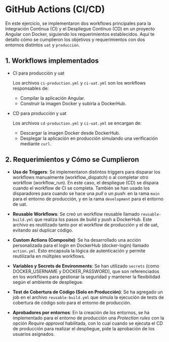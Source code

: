 # GitHub Actions (CI/CD)

En este ejercicio, se implementaron dos workflows principales para la Integración Continua (CI) y el Despliegue Continuo (CD) en un proyecto Angular con Docker, siguiendo los requerimientos establecidos. Aquí te detallo cómo se cumplieron los objetivos y requerimientos con dos entornos distintos ``uat`` y ``producción``.

## 1. Workflows implementados

- CI para producción y uat

    Los archivos ``ci-production.yml`` y ``ci-uat.yml`` son los workflows responsables de:

    - Compilar la aplicación Angular.
    - Construir la imagen Docker y subirla a DockerHub.

- CD para producción y uat

    Los archivos ``cd-production.yml`` y ``ci-uat.yml`` se encargan de:

    - Descargar la imagen Docker desde DockerHub.
    - Desplegar la aplicación en producción simulando una verificación mediante ``curl``.

## 2. Requerimientos y Cómo se Cumplieron

- **Uso de Triggers**:
Se implementaron distintos triggers para disparar los workflows manualmente (workflow_dispatch) o al completar otro workflow (workflow_run). En este caso, el despliegue (CD) se dispara cuando el workflow de CI se completa. También se han usado los disparadores para cuando se hace una _pull_ o un _push_: en la rama ``main`` para el entorno de producción, y en la rama ``development`` para el entorno de uat.

- **Reusable Workflows**:
Se creó un workflow reusable llamado ``reusable-build.yml`` que realiza los pasos de build y push a DockerHub. Este archivo es reutilizado tanto por el workflow de producción y el de uat, evitando así duplicar código.

- **Custom Actions (Composite)**:
Se ha desarrollado una acción personalizada para el login en DockerHub (docker-login) llamado ``action.yml``. Esto encapsula la lógica de autenticación y permite reutilizarla en múltiples workflows.

- **Variables y Secrets de Environments**:
Se han utilizado ``secrets`` (como DOCKER_USERNAME y DOCKER_PASSWORD), que son referenciados en los workflows para gestionar la seguridad y mantener la flexibilidad según el ambiente de despliegue.

- **Test de Cobertura de Código (Solo en Producción)**:
Se ha agregado un job en el archivo ``reusable-build.yml`` que simula la ejecución de tests de cobertura de código solo para el entorno de producción.

- **Aprobadores por entornos**:
En la creación de los entornos, se ha implementado para el entorno de producción una _Protection rules_ con la opción _Require approval_ habilitada, con lo cual cuando se ejecuta el CD de producción para realizar el despliegue, pide la aprobación de los usuarios asignados.